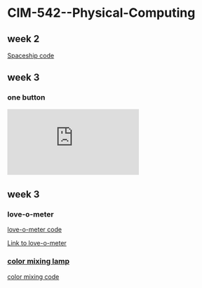 # CIM-542--Physical-Computing

## week 2

[Spaceship code](https://github.com/ashleycosette/CIM-542--Physical-Computing/blob/master/Spaceship/Spaceship.ino)


## week 3

### one button

![](https://github.com/ashleycosette/CIM-542--Physical-Computing/blob/master/Week3hw.pdf)


## week 3

### love-o-meter

[love-o-meter code](https://github.com/ashleycosette/CIM-542--Physical-Computing/blob/master/Loveometer/Loveometer.ino)

<a href="https://youtu.be/19n_Ic9qczk"> Link to love-o-meter


### color mixing lamp

[color mixing code](https://github.com/ashleycosette/CIM-542--Physical-Computing/blob/master/Colormixing/Colormixing/Colormixing.ino)
